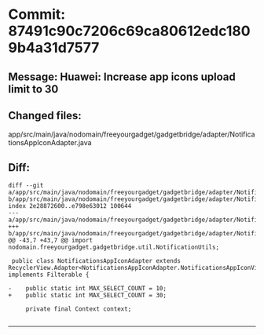 # Commit: 87491c90c7206c69ca80612edc1809b4a31d7577
## Message: Huawei: Increase app icons upload limit to 30
## Changed files:
app/src/main/java/nodomain/freeyourgadget/gadgetbridge/adapter/NotificationsAppIconAdapter.java

## Diff:
```
diff --git a/app/src/main/java/nodomain/freeyourgadget/gadgetbridge/adapter/NotificationsAppIconAdapter.java b/app/src/main/java/nodomain/freeyourgadget/gadgetbridge/adapter/NotificationsAppIconAdapter.java
index 2e28872600..e798e63012 100644
--- a/app/src/main/java/nodomain/freeyourgadget/gadgetbridge/adapter/NotificationsAppIconAdapter.java
+++ b/app/src/main/java/nodomain/freeyourgadget/gadgetbridge/adapter/NotificationsAppIconAdapter.java
@@ -43,7 +43,7 @@ import nodomain.freeyourgadget.gadgetbridge.util.NotificationUtils;
 
 public class NotificationsAppIconAdapter extends RecyclerView.Adapter<NotificationsAppIconAdapter.NotificationsAppIconViewHolder> implements Filterable {
 
-    public static int MAX_SELECT_COUNT = 10;
+    public static int MAX_SELECT_COUNT = 30;
 
     private final Context context;
 
```
-----------------------------------
